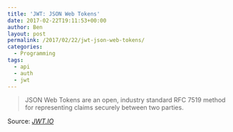 ```yaml
---
title: 'JWT: JSON Web Tokens'
date: 2017-02-22T19:11:53+00:00
author: Ben
layout: post
permalink: /2017/02/22/jwt-json-web-tokens/
categories:
  - Programming
tags:
  - api
  - auth
  - jwt
---
```

> JSON Web Tokens are an open, industry standard RFC 7519 method for representing claims securely between two parties.

Source: _[JWT.IO](https://jwt.io/)_